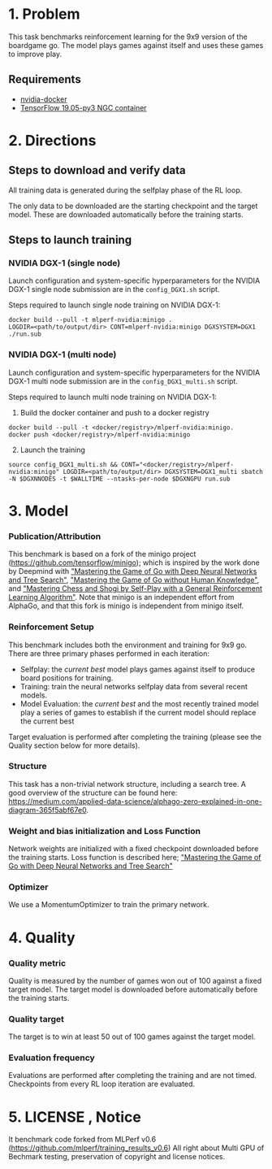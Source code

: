 # 1. Problem

This task benchmarks reinforcement learning for the 9x9 version of the boardgame go.
The model plays games against itself and uses these games to improve play.

## Requirements
* [nvidia-docker](https://github.com/NVIDIA/nvidia-docker)
* [TensorFlow 19.05-py3 NGC container](https://ngc.nvidia.com/catalog/containers/nvidia:tensorflow)

# 2. Directions
## Steps to download and verify data

All training data is generated during the selfplay phase of the RL loop.

The only data to be downloaded are the starting checkpoint and the target model. These are downloaded automatically
before the training starts.

## Steps to launch training

### NVIDIA DGX-1 (single node)
Launch configuration and system-specific hyperparameters for the NVIDIA DGX-1
single node submission are in the `config_DGX1.sh` script.

Steps required to launch single node training on NVIDIA DGX-1:

```
docker build --pull -t mlperf-nvidia:minigo .
LOGDIR=<path/to/output/dir> CONT=mlperf-nvidia:minigo DGXSYSTEM=DGX1 ./run.sub
```

### NVIDIA DGX-1 (multi node)
Launch configuration and system-specific hyperparameters for the NVIDIA DGX-1
multi node submission are in the `config_DGX1_multi.sh` script.

Steps required to launch multi node training on NVIDIA DGX-1:

1. Build the docker container and push to a docker registry
```
docker build --pull -t <docker/registry>/mlperf-nvidia:minigo.
docker push <docker/registry>/mlperf-nvidia:minigo
```

2. Launch the training
```
source config_DGX1_multi.sh && CONT="<docker/registry>/mlperf-nvidia:minigo" LOGDIR=<path/to/output/dir> DGXSYSTEM=DGX1_multi sbatch -N $DGXNNODES -t $WALLTIME --ntasks-per-node $DGXNGPU run.sub
```

# 3. Model
### Publication/Attribution

This benchmark is based on a fork of the minigo project (https://github.com/tensorflow/minigo); which is inspired by the work done by Deepmind with ["Mastering the Game of Go with Deep Neural Networks and
Tree Search"](https://www.nature.com/articles/nature16961), ["Mastering the Game of Go without Human
Knowledge"](https://www.nature.com/articles/nature24270), and ["Mastering Chess and Shogi by
Self-Play with a General Reinforcement Learning
Algorithm"](https://arxiv.org/abs/1712.01815). Note that minigo is an
independent effort from AlphaGo, and that this fork is minigo is independent from minigo itself. 


### Reinforcement Setup

This benchmark includes both the environment and training for 9x9 go. There are three primary phases performed in each iteration:

 - Selfplay: the *current best* model plays games against itself to produce board positions for training.
 - Training: train the neural networks selfplay data from several recent models. 
 - Model Evaluation: the *current best* and the most recently trained model play a series of games to establish if the current model should replace the current best
 
 Target evaluation is performed after completing the training (please see the Quality section below for more details).

### Structure

This task has a non-trivial network structure, including a search tree.
A good overview of the structure can be found here: https://medium.com/applied-data-science/alphago-zero-explained-in-one-diagram-365f5abf67e0. 

### Weight and bias initialization and Loss Function
Network weights are initialized with a fixed checkpoint downloaded before the training starts. Loss function is described here;
["Mastering the Game of Go with Deep Neural Networks and Tree Search"](https://www.nature.com/articles/nature16961)

### Optimizer
We use a MomentumOptimizer to train the primary network. 

# 4. Quality

### Quality metric
Quality is measured by the number of games won out of 100 against a fixed target model.
The target model is downloaded before automatically before the training starts.

### Quality target
The target is to win at least 50 out of 100 games against the target model.

### Evaluation frequency
Evaluations are performed after completing the training and are not timed.
Checkpoints from every RL loop iteration are evaluated. 

# 5. LICENSE , Notice
It benchmark code forked from MLPerf v0.6 (https://github.com/mlperf/training_results_v0.6)
All right about Multi GPU of Bechmark testing, preservation of copyright and license notices.